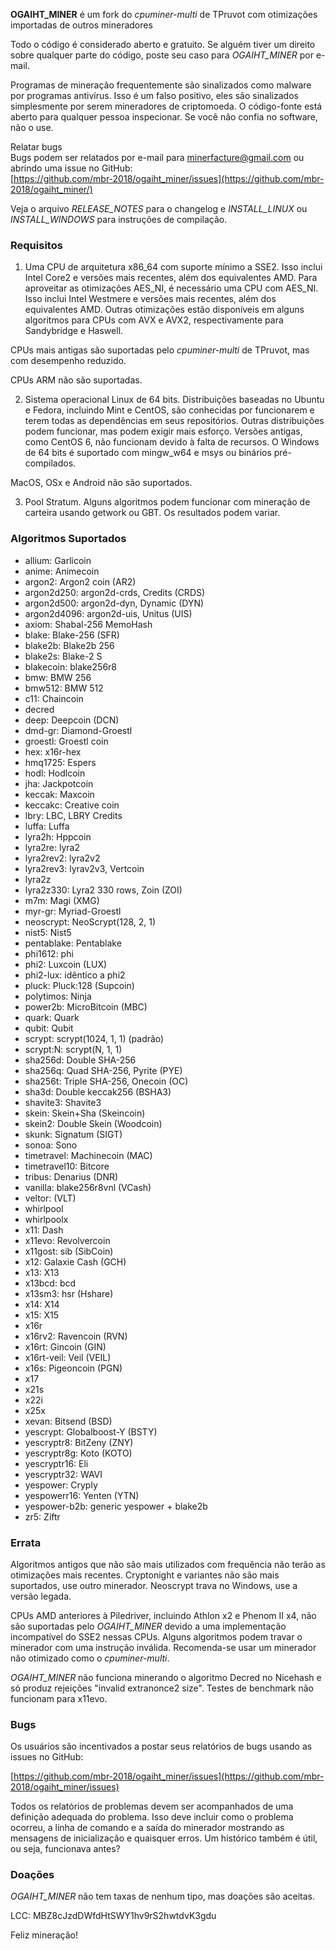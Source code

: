 **OGAIHT_MINER** é um fork do *cpuminer-multi* de TPruvot com otimizações importadas de outros mineradores 

Todo o código é considerado aberto e gratuito. Se alguém tiver um direito sobre qualquer parte do código, poste seu caso para *OGAIHT_MINER* por e-mail.

Programas de mineração frequentemente são sinalizados como malware por programas antivírus. Isso é um falso positivo, eles são sinalizados simplesmente por serem mineradores de criptomoeda. O código-fonte está aberto para qualquer pessoa inspecionar. Se você não confia no software, não o use.


Relatar bugs  
Bugs podem ser relatados por e-mail para minerfacture@gmail.com ou abrindo uma issue no GitHub:  
[https://github.com/mbr-2018/ogaiht_miner/issues](https://github.com/mbr-2018/ogaiht_miner/)


Veja o arquivo *RELEASE_NOTES* para o changelog e *INSTALL_LINUX* ou *INSTALL_WINDOWS* para instruções de compilação.

### Requisitos


1. Uma CPU de arquitetura x86_64 com suporte mínimo a SSE2. Isso inclui Intel Core2 e versões mais recentes, além dos equivalentes AMD. Para aproveitar as otimizações AES_NI, é necessário uma CPU com AES_NI. Isso inclui Intel Westmere e versões mais recentes, além dos equivalentes AMD. Outras otimizações estão disponíveis em alguns algoritmos para CPUs com AVX e AVX2, respectivamente para Sandybridge e Haswell.

CPUs mais antigas são suportadas pelo *cpuminer-multi* de TPruvot, mas com desempenho reduzido.

CPUs ARM não são suportadas.

2. Sistema operacional Linux de 64 bits. Distribuições baseadas no Ubuntu e Fedora, incluindo Mint e CentOS, são conhecidas por funcionarem e terem todas as dependências em seus repositórios. Outras distribuições podem funcionar, mas podem exigir mais esforço. Versões antigas, como CentOS 6, não funcionam devido à falta de recursos. 
O Windows de 64 bits é suportado com mingw_w64 e msys ou binários pré-compilados.

MacOS, OSx e Android não são suportados.

3. Pool Stratum. Alguns algoritmos podem funcionar com mineração de carteira usando getwork ou GBT. Os resultados podem variar.

### Algoritmos Suportados


- allium: Garlicoin
- anime: Animecoin
- argon2: Argon2 coin (AR2)
- argon2d250: argon2d-crds, Credits (CRDS)
- argon2d500: argon2d-dyn, Dynamic (DYN)
- argon2d4096: argon2d-uis, Unitus (UIS)
- axiom: Shabal-256 MemoHash
- blake: Blake-256 (SFR)
- blake2b: Blake2b 256
- blake2s: Blake-2 S
- blakecoin: blake256r8
- bmw: BMW 256
- bmw512: BMW 512
- c11: Chaincoin
- decred
- deep: Deepcoin (DCN)
- dmd-gr: Diamond-Groestl
- groestl: Groestl coin
- hex: x16r-hex
- hmq1725: Espers
- hodl: Hodlcoin
- jha: Jackpotcoin
- keccak: Maxcoin
- keccakc: Creative coin
- lbry: LBC, LBRY Credits
- luffa: Luffa
- lyra2h: Hppcoin
- lyra2re: lyra2
- lyra2rev2: lyra2v2
- lyra2rev3: lyrav2v3, Vertcoin
- lyra2z
- lyra2z330: Lyra2 330 rows, Zoin (ZOI)
- m7m: Magi (XMG)
- myr-gr: Myriad-Groestl
- neoscrypt: NeoScrypt(128, 2, 1)
- nist5: Nist5
- pentablake: Pentablake
- phi1612: phi
- phi2: Luxcoin (LUX)
- phi2-lux: idêntico a phi2
- pluck: Pluck:128 (Supcoin)
- polytimos: Ninja
- power2b: MicroBitcoin (MBC)
- quark: Quark
- qubit: Qubit
- scrypt: scrypt(1024, 1, 1) (padrão)
- scrypt:N: scrypt(N, 1, 1)
- sha256d: Double SHA-256
- sha256q: Quad SHA-256, Pyrite (PYE)
- sha256t: Triple SHA-256, Onecoin (OC)
- sha3d: Double keccak256 (BSHA3)
- shavite3: Shavite3
- skein: Skein+Sha (Skeincoin)
- skein2: Double Skein (Woodcoin)
- skunk: Signatum (SIGT)
- sonoa: Sono
- timetravel: Machinecoin (MAC)
- timetravel10: Bitcore
- tribus: Denarius (DNR)
- vanilla: blake256r8vnl (VCash)
- veltor: (VLT)
- whirlpool
- whirlpoolx
- x11: Dash
- x11evo: Revolvercoin
- x11gost: sib (SibCoin)
- x12: Galaxie Cash (GCH)
- x13: X13
- x13bcd: bcd
- x13sm3: hsr (Hshare)
- x14: X14
- x15: X15
- x16r
- x16rv2: Ravencoin (RVN)
- x16rt: Gincoin (GIN)
- x16rt-veil: Veil (VEIL)
- x16s: Pigeoncoin (PGN)
- x17
- x21s
- x22i
- x25x
- xevan: Bitsend (BSD)
- yescrypt: Globalboost-Y (BSTY)
- yescryptr8: BitZeny (ZNY)
- yescryptr8g: Koto (KOTO)
- yescryptr16: Eli
- yescryptr32: WAVI
- yespower: Cryply
- yespowerr16: Yenten (YTN)
- yespower-b2b: generic yespower + blake2b
- zr5: Ziftr

### Errata


Algoritmos antigos que não são mais utilizados com frequência não terão as otimizações mais recentes.
Cryptonight e variantes não são mais suportados, use outro minerador.
Neoscrypt trava no Windows, use a versão legada.

CPUs AMD anteriores à Piledriver, incluindo Athlon x2 e Phenom II x4, não são suportadas pelo *OGAIHT_MINER* devido a uma implementação incompatível do SSE2 nessas CPUs. Alguns algoritmos podem travar o minerador com uma instrução inválida. Recomenda-se usar um minerador não otimizado como o *cpuminer-multi*.

*OGAIHT_MINER* não funciona minerando o algoritmo Decred no Nicehash e só produz rejeições "invalid extranonce2 size".
Testes de benchmark não funcionam para x11evo.

### Bugs

Os usuários são incentivados a postar seus relatórios de bugs usando as issues no GitHub:

[https://github.com/mbr-2018/ogaiht_miner/issues](https://github.com/mbr-2018/ogaiht_miner/issues)



Todos os relatórios de problemas devem ser acompanhados de uma definição adequada do problema. Isso deve incluir como o problema ocorreu, a linha de comando e a saída do minerador mostrando as mensagens de inicialização e quaisquer erros. Um histórico também é útil, ou seja, funcionava antes?

### Doações

*OGAIHT_MINER* não tem taxas de nenhum tipo, mas doações são aceitas.

LCC: MBZ8cJzdDWfdHtSWY1hv9rS2hwtdvK3gdu

Feliz mineração!

